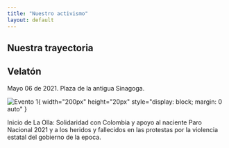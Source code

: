 ```yaml
---
title: "Nuestro activismo"
layout: default
---
```


## Nuestra trayectoria

## Velatón

Mayo 06 de 2021. Plaza de la antigua Sinagoga.

![Evento 1](/_images/velaton_mayo06_2021.JPG){ width="200px" height="20px" style="display: block; margin: 0 auto" }

Inicio de La Olla: Solidaridad con Colombia y apoyo al naciente Paro Nacional 2021 y a los heridos y fallecidos en las protestas por la violencia estatal del gobierno de la epoca.




